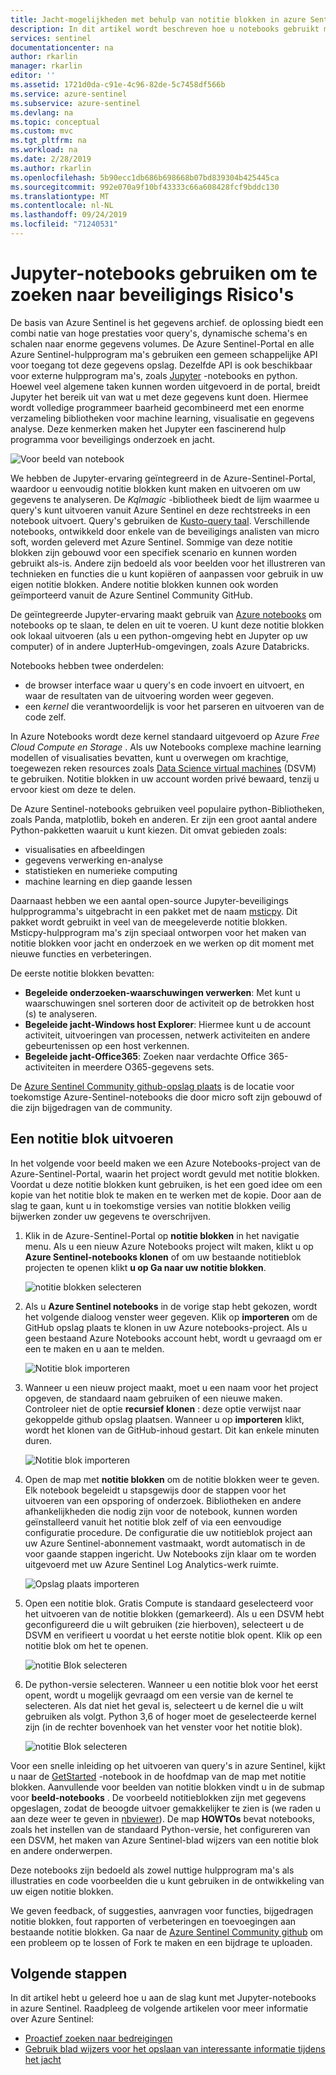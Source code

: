 ```yaml
---
title: Jacht-mogelijkheden met behulp van notitie blokken in azure Sentinel | Microsoft Docs
description: In dit artikel wordt beschreven hoe u notebooks gebruikt met de Azure Sentinel-jacht-mogelijkheden.
services: sentinel
documentationcenter: na
author: rkarlin
manager: rkarlin
editor: ''
ms.assetid: 1721d0da-c91e-4c96-82de-5c7458df566b
ms.service: azure-sentinel
ms.subservice: azure-sentinel
ms.devlang: na
ms.topic: conceptual
ms.custom: mvc
ms.tgt_pltfrm: na
ms.workload: na
ms.date: 2/28/2019
ms.author: rkarlin
ms.openlocfilehash: 5b90ecc1db686b698668b07bd839304b425445ca
ms.sourcegitcommit: 992e070a9f10bf43333c66a608428fcf9bddc130
ms.translationtype: MT
ms.contentlocale: nl-NL
ms.lasthandoff: 09/24/2019
ms.locfileid: "71240531"
---
```

# <a name="use-jupyter-notebooks-to-hunt-for-security-threats"></a>Jupyter-notebooks gebruiken om te zoeken naar beveiligings Risico's

De basis van Azure Sentinel is het gegevens archief. de oplossing biedt een combi natie van hoge prestaties voor query's, dynamische schema's en schalen naar enorme gegevens volumes. De Azure Sentinel-Portal en alle Azure Sentinel-hulpprogram ma's gebruiken een gemeen schappelijke API voor toegang tot deze gegevens opslag. Dezelfde API is ook beschikbaar voor externe hulpprogram ma's, zoals [Jupyter](https://jupyter.org/) -notebooks en python. Hoewel veel algemene taken kunnen worden uitgevoerd in de portal, breidt Jupyter het bereik uit van wat u met deze gegevens kunt doen. Hiermee wordt volledige programmeer baarheid gecombineerd met een enorme verzameling bibliotheken voor machine learning, visualisatie en gegevens analyse. Deze kenmerken maken het Jupyter een fascinerend hulp programma voor beveiligings onderzoek en jacht.

![Voor beeld van notebook](./media/notebooks/sentinel-notebooks-map.png)

We hebben de Jupyter-ervaring geïntegreerd in de Azure-Sentinel-Portal, waardoor u eenvoudig notitie blokken kunt maken en uitvoeren om uw gegevens te analyseren. De *Kqlmagic* -bibliotheek biedt de lijm waarmee u query's kunt uitvoeren vanuit Azure Sentinel en deze rechtstreeks in een notebook uitvoert. Query's gebruiken de [Kusto-query taal](https://kusto.azurewebsites.net/docs/query/index.html). Verschillende notebooks, ontwikkeld door enkele van de beveiligings analisten van micro soft, worden geleverd met Azure Sentinel. Sommige van deze notitie blokken zijn gebouwd voor een specifiek scenario en kunnen worden gebruikt als-is. Andere zijn bedoeld als voor beelden voor het illustreren van technieken en functies die u kunt kopiëren of aanpassen voor gebruik in uw eigen notitie blokken. Andere notitie blokken kunnen ook worden geïmporteerd vanuit de Azure Sentinel Community GitHub.

De geïntegreerde Jupyter-ervaring maakt gebruik van [Azure notebooks](https://notebooks.azure.com/) om notebooks op te slaan, te delen en uit te voeren. U kunt deze notitie blokken ook lokaal uitvoeren (als u een python-omgeving hebt en Jupyter op uw computer) of in andere JupterHub-omgevingen, zoals Azure Databricks.

Notebooks hebben twee onderdelen:

- de browser interface waar u query's en code invoert en uitvoert, en waar de resultaten van de uitvoering worden weer gegeven.
- een *kernel* die verantwoordelijk is voor het parseren en uitvoeren van de code zelf. 

In Azure Notebooks wordt deze kernel standaard uitgevoerd op Azure *Free Cloud Compute en Storage* . Als uw Notebooks complexe machine learning modellen of visualisaties bevatten, kunt u overwegen om krachtige, toegewezen reken resources zoals [Data Science virtual machines](https://azure.microsoft.com/services/virtual-machines/data-science-virtual-machines/) (DSVM) te gebruiken. Notitie blokken in uw account worden privé bewaard, tenzij u ervoor kiest om deze te delen.

De Azure Sentinel-notebooks gebruiken veel populaire python-Bibliotheken, zoals Panda, matplotlib, bokeh en anderen. Er zijn een groot aantal andere Python-pakketten waaruit u kunt kiezen. Dit omvat gebieden zoals:

- visualisaties en afbeeldingen
- gegevens verwerking en-analyse
- statistieken en numerieke computing
- machine learning en diep gaande lessen

Daarnaast hebben we een aantal open-source Jupyter-beveiligings hulpprogramma's uitgebracht in een pakket met de naam [msticpy](https://github.com/Microsoft/msticpy/). Dit pakket wordt gebruikt in veel van de meegeleverde notitie blokken. Msticpy-hulpprogram ma's zijn speciaal ontworpen voor het maken van notitie blokken voor jacht en onderzoek en we werken op dit moment met nieuwe functies en verbeteringen.

De eerste notitie blokken bevatten:

- **Begeleide onderzoeken-waarschuwingen verwerken**: Met kunt u waarschuwingen snel sorteren door de activiteit op de betrokken host (s) te analyseren.
- **Begeleide jacht-Windows host Explorer**: Hiermee kunt u de account activiteit, uitvoeringen van processen, netwerk activiteiten en andere gebeurtenissen op een host verkennen.  
- **Begeleide jacht-Office365**: Zoeken naar verdachte Office 365-activiteiten in meerdere O365-gegevens sets.

De [Azure Sentinel Community github-opslag plaats](https://github.com/Azure/Azure-Sentinel) is de locatie voor toekomstige Azure-Sentinel-notebooks die door micro soft zijn gebouwd of die zijn bijgedragen van de community.

## <a name="run-a-notebook"></a>Een notitie blok uitvoeren

In het volgende voor beeld maken we een Azure Notebooks-project van de Azure-Sentinel-Portal, waarin het project wordt gevuld met notitie blokken. Voordat u deze notitie blokken kunt gebruiken, is het een goed idee om een kopie van het notitie blok te maken en te werken met de kopie. Door aan de slag te gaan, kunt u in toekomstige versies van notitie blokken veilig bijwerken zonder uw gegevens te overschrijven.

1. Klik in de Azure-Sentinel-Portal op **notitie blokken** in het navigatie menu. Als u een nieuw Azure Notebooks project wilt maken, klikt u op **Azure Sentinel-notebooks klonen** of om uw bestaande notitieblok projecten te openen klikt **u op Ga naar uw notitie blokken**.
  
   ![notitie blokken selecteren](./media/notebooks/sentinel-azure-notebooks-home.png)

2. Als u **Azure Sentinel notebooks** in de vorige stap hebt gekozen, wordt het volgende dialoog venster weer gegeven. Klik op **importeren** om de GitHub opslag plaats te klonen in uw Azure notebooks-project. Als u geen bestaand Azure Notebooks account hebt, wordt u gevraagd om er een te maken en u aan te melden.

   ![Notitie blok importeren](./media/notebooks/sentinel-notebooks-clone.png)

3. Wanneer u een nieuw project maakt, moet u een naam voor het project opgeven, de standaard naam gebruiken of een nieuwe maken. Controleer niet de optie **recursief klonen** : deze optie verwijst naar gekoppelde github opslag plaatsen. Wanneer u op **importeren** klikt, wordt het klonen van de GitHub-inhoud gestart. Dit kan enkele minuten duren.

   ![Notitie blok importeren](./media/notebooks/sentinel-create-project.png)

4. Open de map met **notitie blokken** om de notitie blokken weer te geven. Elk notebook begeleidt u stapsgewijs door de stappen voor het uitvoeren van een opsporing of onderzoek. Bibliotheken en andere afhankelijkheden die nodig zijn voor de notebook, kunnen worden geïnstalleerd vanuit het notitie blok zelf of via een eenvoudige configuratie procedure. De configuratie die uw notitieblok project aan uw Azure Sentinel-abonnement vastmaakt, wordt automatisch in de voor gaande stappen ingericht. Uw Notebooks zijn klaar om te worden uitgevoerd met uw Azure Sentinel Log Analytics-werk ruimte.

   ![Opslag plaats importeren](./media/notebooks/sentinel-open-notebook1.png)

5. Open een notitie blok. Gratis Compute is standaard geselecteerd voor het uitvoeren van de notitie blokken (gemarkeerd). Als u een DSVM hebt geconfigureerd die u wilt gebruiken (zie hierboven), selecteert u de DSVM en verifieert u voordat u het eerste notitie blok opent. Klik op een notitie blok om het te openen.

   ![notitie Blok selecteren](./media/notebooks/sentinel-open-notebook2.png)

6. De python-versie selecteren. Wanneer u een notitie blok voor het eerst opent, wordt u mogelijk gevraagd om een versie van de kernel te selecteren. Als dat niet het geval is, selecteert u de kernel die u wilt gebruiken als volgt. Python 3,6 of hoger moet de geselecteerde kernel zijn (in de rechter bovenhoek van het venster voor het notitie blok).

   ![notitie Blok selecteren](./media/notebooks/sentinel-select-kernel.png)

Voor een snelle inleiding op het uitvoeren van query's in azure Sentinel, kijkt u naar de [GetStarted](https://github.com/Azure/Azure-Sentinel/blob/master/Notebooks/Get%20Started.ipynb) -notebook in de hoofdmap van de map met notitie blokken. Aanvullende voor beelden van notitie blokken vindt u in de submap voor **beeld-notebooks** . De voorbeeld notitieblokken zijn met gegevens opgeslagen, zodat de beoogde uitvoer gemakkelijker te zien is (we raden u aan deze weer te geven in [nbviewer](https://nbviewer.jupyter.org/)). De map **HOWTOs** bevat notebooks, zoals het instellen van de standaard Python-versie, het configureren van een DSVM, het maken van Azure Sentinel-blad wijzers van een notitie blok en andere onderwerpen.

Deze notebooks zijn bedoeld als zowel nuttige hulpprogram ma's als illustraties en code voorbeelden die u kunt gebruiken in de ontwikkeling van uw eigen notitie blokken.

We geven feedback, of suggesties, aanvragen voor functies, bijgedragen notitie blokken, fout rapporten of verbeteringen en toevoegingen aan bestaande notitie blokken. Ga naar de [Azure Sentinel Community github](https://github.com/Azure/Azure-Sentinel) om een probleem op te lossen of Fork te maken en een bijdrage te uploaden.

## <a name="next-steps"></a>Volgende stappen

In dit artikel hebt u geleerd hoe u aan de slag kunt met Jupyter-notebooks in azure Sentinel. Raadpleeg de volgende artikelen voor meer informatie over Azure Sentinel:

- [Proactief zoeken naar bedreigingen](hunting.md)
- [Gebruik blad wijzers voor het opslaan van interessante informatie tijdens het jacht](bookmarks.md)
